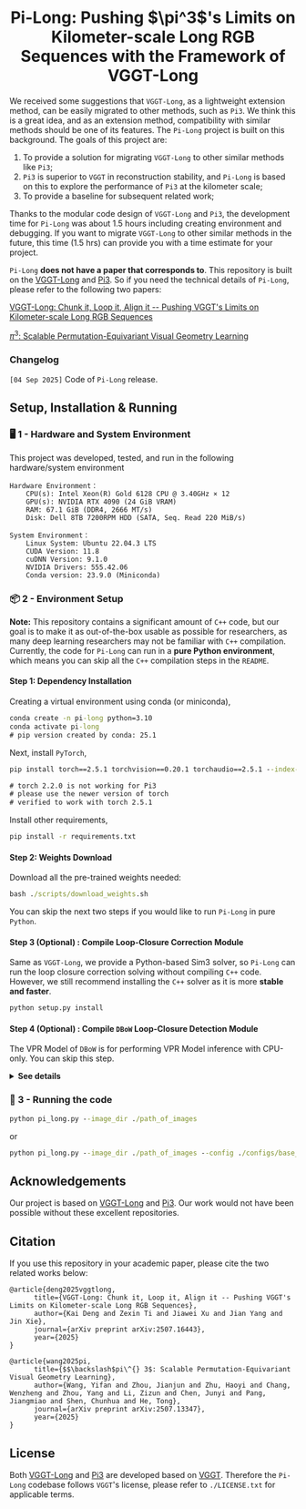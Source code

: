 <p align="center">
<p align="center">
<h1 align="center">Pi-Long: Pushing $\pi^3$'s Limits on Kilometer-scale Long RGB Sequences with the  Framework of VGGT-Long</h1>
</p>

We received some suggestions that `VGGT-Long`, as a lightweight extension method, can be easily migrated to other methods, such as `Pi3`. We think this is a great idea, and as an extension method, compatibility with similar methods should be one of its features. The `Pi-Long` project is built on this background. The goals of this project are:

1. To provide a solution for migrating `VGGT-Long` to other similar methods like `Pi3`;
2. `Pi3` is superior to `VGGT` in reconstruction stability, and `Pi-Long` is based on this to explore the performance of `Pi3` at the kilometer scale;
3. To provide a baseline for subsequent related work;

Thanks to the modular code design of `VGGT-Long` and `Pi3`, the development time for `Pi-Long` was about 1.5 hours including creating environment and debugging. If you want to migrate `VGGT-Long` to other similar methods in the future, this time (1.5 hrs) can provide you with a time estimate for your project.

`Pi-Long` **does not have a paper that corresponds to**. This repository is built on the [VGGT-Long](https://github.com/DengKaiCQ/VGGT-Long) and [Pi3](https://github.com/yyfz/Pi3). So if you need the technical details of `Pi-Long`, please refer to the following two papers:

[VGGT-Long: Chunk it, Loop it, Align it -- Pushing VGGT's Limits on Kilometer-scale Long RGB Sequences](https://arxiv.org/abs/2507.16443)

[$\pi^3$: Scalable Permutation-Equivariant Visual Geometry Learning](https://arxiv.org/abs/2507.13347)


### **Changelog**

`[04 Sep 2025]` Code of `Pi-Long` release.

##  Setup, Installation & Running

### 🖥️ 1 - Hardware and System Environment 

This project was developed, tested, and run in the following hardware/system environment

```
Hardware Environment：
    CPU(s): Intel Xeon(R) Gold 6128 CPU @ 3.40GHz × 12
    GPU(s): NVIDIA RTX 4090 (24 GiB VRAM)
    RAM: 67.1 GiB (DDR4, 2666 MT/s)
    Disk: Dell 8TB 7200RPM HDD (SATA, Seq. Read 220 MiB/s)

System Environment：
    Linux System: Ubuntu 22.04.3 LTS
    CUDA Version: 11.8
    cuDNN Version: 9.1.0
    NVIDIA Drivers: 555.42.06
    Conda version: 23.9.0 (Miniconda)
```

### 📦 2 - Environment Setup 

**Note:** This repository contains a significant amount of `C++` code, but our goal is to make it as out-of-the-box usable as possible for researchers, as many deep learning researchers may not be familiar with `C++` compilation. Currently, the code for `Pi-Long` can run in a **pure Python environment**, which means you can skip all the `C++` compilation steps in the `README`.

#### Step 1: Dependency Installation

Creating a virtual environment using conda (or miniconda),

```cmd
conda create -n pi-long python=3.10
conda activate pi-long
# pip version created by conda: 25.1
```

Next, install `PyTorch`,

```cmd
pip install torch==2.5.1 torchvision==0.20.1 torchaudio==2.5.1 --index-url https://download.pytorch.org/whl/cu118

# torch 2.2.0 is not working for Pi3
# please use the newer version of torch
# verified to work with torch 2.5.1
```

Install other requirements,

```cmd
pip install -r requirements.txt
```

#### Step 2: Weights Download

Download all the pre-trained weights needed:

```cmd
bash ./scripts/download_weights.sh
```

You can skip the next two steps if you would like to run `Pi-Long` in pure `Python`.

#### Step 3 (Optional) : Compile Loop-Closure Correction Module

Same as `VGGT-Long`, we provide a Python-based Sim3 solver, so `Pi-Long` can run the loop closure correction solving without compiling `C++` code. However, we still recommend installing the `C++` solver as it is more **stable and faster**.

```cmd
python setup.py install
```

#### Step 4 (Optional) : Compile `DBoW` Loop-Closure Detection Module

The VPR Model of `DBoW` is for performing VPR Model inference with CPU-only. You can skip this step.

<details>
  <summary><strong>See details</a></strong></summary>

Install the `OpenCV C++ API`.


```cmd
sudo apt-get install -y libopencv-dev
```

Install `DBoW2`

```cmd
cd DBoW2
mkdir -p build && cd build
cmake ..
make
sudo make install
cd ../..
```

Install the image retrieval

```cmd
pip install ./DPRetrieval
```

</details>

### 🚀 3 - Running the code


```cmd
python pi_long.py --image_dir ./path_of_images
```

or

```cmd
python pi_long.py --image_dir ./path_of_images --config ./configs/base_config.yaml
```

## Acknowledgements

Our project is based on [VGGT-Long](https://github.com/DengKaiCQ/VGGT-Long) and [Pi3](https://github.com/yyfz/Pi3). Our work would not have been possible without these excellent repositories.

## Citation

If you use this repository in your academic paper, please cite the two related works below:

```
@article{deng2025vggtlong,
      title={VGGT-Long: Chunk it, Loop it, Align it -- Pushing VGGT's Limits on Kilometer-scale Long RGB Sequences}, 
      author={Kai Deng and Zexin Ti and Jiawei Xu and Jian Yang and Jin Xie},
      journal={arXiv preprint arXiv:2507.16443},
      year={2025}
}
```

```
@article{wang2025pi,
      title={$$\backslash$pi\^{} 3$: Scalable Permutation-Equivariant Visual Geometry Learning},
      author={Wang, Yifan and Zhou, Jianjun and Zhu, Haoyi and Chang, Wenzheng and Zhou, Yang and Li, Zizun and Chen, Junyi and Pang, Jiangmiao and Shen, Chunhua and He, Tong},
      journal={arXiv preprint arXiv:2507.13347},
      year={2025}
}
```

## License

Both [VGGT-Long](https://github.com/DengKaiCQ/VGGT-Long) and [Pi3](https://github.com/yyfz/Pi3) are developed based on [VGGT](https://github.com/facebookresearch/vggt). Therefore the `Pi-Long` codebase follows `VGGT`'s license, please refer to `./LICENSE.txt` for applicable terms.
